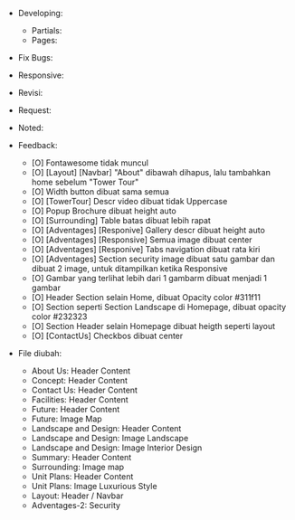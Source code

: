 - Developing:
  - Partials:
  - Pages:

- Fix Bugs:

- Responsive:

- Revisi:

- Request:

- Noted:

- Feedback:
  - [O] Fontawesome tidak muncul
  - [O] [Layout] [Navbar] "About" dibawah dihapus, lalu tambahkan home sebelum "Tower Tour"
  - [O] Width button dibuat sama semua
  - [O] [TowerTour] Descr video dibuat tidak Uppercase
  - [O] Popup Brochure dibuat height auto
  - [O] [Surrounding] Table batas dibuat lebih rapat
  - [O] [Adventages] [Responive] Gallery descr dibuat height auto
  - [O] [Adventages] [Responsive] Semua image dibuat center
  - [O] [Adventages] [Responive] Tabs navigation dibuat rata kiri
  - [O] [Adventages] Section security image dibuat satu gambar dan dibuat 2 image, untuk ditampilkan ketika Responsive
  - [O] Gambar yang terlihat lebih dari 1 gambarm dibuat menjadi 1 gambar
  - [O] Header Section selain Home, dibuat Opacity color #311f11
  - [O] Section seperti Section Landscape di Homepage, dibuat opacity color #232323
  - [O] Section Header selain Homepage dibuat heigth seperti layout
  - [O] [ContactUs] Checkbos dibuat center

- File diubah:
  - About Us: Header Content
  - Concept: Header Content
  - Contact Us: Header Content
  - Facilities: Header Content
  - Future: Header Content
  - Future: Image Map
  - Landscape and Design: Header Content
  - Landscape and Design: Image Landscape
  - Landscape and Design: Image Interior Design
  - Summary: Header Content
  - Surrounding: Image map
  - Unit Plans: Header Content
  - Unit Plans: Image Luxurious Style
  - Layout: Header / Navbar
  - Adventages-2: Security